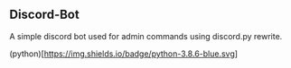 ## Discord-Bot
A simple discord bot used for admin commands using discord.py rewrite.

(python)[https://img.shields.io/badge/python-3.8.6-blue.svg]
